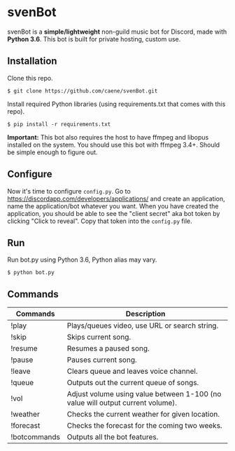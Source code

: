 # svenBot
svenBot is a **simple/lightweight** non-guild music bot for Discord, made with **Python 3.6**. 
This bot is built for private hosting, custom use.

## Installation
Clone this repo.
```
$ git clone https://github.com/caene/svenBot.git
```

Install required Python libraries (using requirements.txt that comes with this repo).
```
$ pip install -r requirements.txt
```
**Important:** This bot also requires the host to have ffmpeg and libopus installed on the system.
You should use this bot with ffmpeg 3.4+. Should be simple enough to figure out.

## Configure
Now it's time to configure `config.py`. Go to https://discordapp.com/developers/applications/ 
and create an application, name the application/bot whatever you want. When you have 
created the application, you should be able to see the "client secret" aka bot token by clicking 
"Click to reveal". Copy that token into the `config.py` file. 

## Run
Run bot.py using Python 3.6, Python alias may vary.
```
$ python bot.py
```

## Commands
| Commands          | Description                                                                       |
| ----------------- | --------------------------------------------------------------------------------- |
| !play             | Plays/queues video, use URL or search string.                                     |
| !skip             | Skips current song.                                                               |
| !resume           | Resumes a paused song.                                                            |
| !pause            | Pauses current song.                                                              |
| !leave            | Clears queue and leaves voice channel.                                            |
| !queue            | Outputs out the current queue of songs.                                           |
| !vol              | Adjust volume using value between 1-100 (no value will output current volume).    |
| !weather          | Checks the current weather for given location.                                    |
| !forecast         | Checks the forecast for the coming two weeks.                                     |
| !botcommands      | Outputs all the bot features.                                                     |

